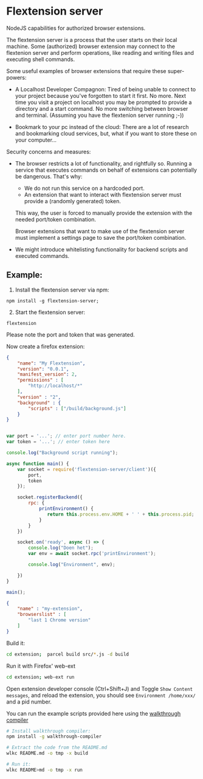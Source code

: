 # Flextension server

NodeJS capabilities for authorized browser extensions.

The flextension server is a process that the user starts on 
their local machine. Some (authorized) browser extension may 
connect to the flextenion server and perform operations, like reading
and writing files and executing shell commands.

Some useful examples of browser extensions that require these super-powers:

- A Localhost Developer Compagnon:
Tired of being unable to connect to your project because you've forgotten to start it first. No more. Next time you visit a project on localhost you may be prompted to provide a directory and a start command. No more switching between browser and terminal. (Assuming you have the flextenion server running ;-))

- Bookmark to your pc instead of the cloud:
There are a lot of research and bookmarking cloud services, but, what
if you want to store these on your computer... 

Security concerns and measures:
- The browser restricts a lot of functionality, and rightfully so. 
Running a service that executes commands on behalf of extensions can 
potentially be dangerous. That's why:
    - We do not run this service on a hardcoded port. 
    - An extension that want to interact with flextension server must
      provide a (randomly generated) token. 

    This way, the user is forced to manually provide the extension with
    the needed port/token combination.

    Browser extensions that want to make use of the flextension server
    must implement a settings page to save the port/token combination.

- We might introduce whitelisting functionality for backend scripts
and executed commands. 


## Example:

1. Install the flextension server via npm:
```
npm install -g flextension-server;
```

2. Start the flextension server:
```
flextension
```

Please note the port and token that was generated.

Now create a firefox extension:

```json << extension/manifest.json >> 
{
    "name": "My Flextension",
    "version": "0.0.1",
    "manifest_version": 2,
    "permissions" : [
        "http://localhost/*"
    ],
    "version" : "2",
    "background" : {
        "scripts" : ["/build/background.js"]
    }
}
```

```js << extension/src/background.js >>

var port = '...'; // enter port number here.
var token = '...'; // enter token here

console.log("Background script running");

async function main() {
    var socket = require('flextension-server/client')({
        port,
        token
    });

    socket.registerBackend({
        rpc: {
            printEnvironment() {
               return this.process.env.HOME + ' ' + this.process.pid;
            }
        }
    })

    socket.on('ready', async () => {
        console.log("Doen het");
        var env = await socket.rpc('printEnvironment');

        console.log("Environment", env);

    })
}

main();
```

```json << extension/package.json >>
{
    "name" : "my-extension",
    "browserslist" : [
        "last 1 Chrome version"
    ]
}
```

Build it:
```sh << build >>
cd extension;  parcel build src/*.js -d build
```

Run it with Firefox' web-ext
```sh << run >>
cd extension; web-ext run
```

Open extension developer console (Ctrl+Shift+J) and 
Toggle `Show Content messages`, and reload the extension, you should see `Environment /home/xxx/` and a pid number.

You can run the example scripts provided here
using the [walkthrough compiler](https://github.com/j-angnoe/code-walkthrough-compiler)

```sh
# Install walkthrough compiler:
npm install -g walkthrough-compiler

# Extract the code from the README.md
wlkc README.md -o tmp -x build 

# Run it:
wlkc README>md -o tmp -x run
```



